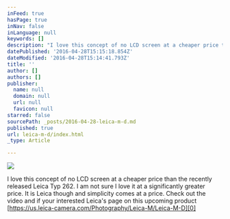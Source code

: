 ```yaml
---
inFeed: true
hasPage: true
inNav: false
inLanguage: null
keywords: []
description: "I love this concept of no LCD screen at a cheaper price than the recently released Leica Typ 262. I am not sure I love it at a significantly greater price. It is Leica though and simplicity comes at a price. Check out the video and if your interested Leica's page on this upcoming product https://us.leica-camera.com/Photography/Leica-M/Leica-M-D"
datePublished: '2016-04-28T15:15:18.854Z'
dateModified: '2016-04-28T15:14:41.793Z'
title: ''
author: []
authors: []
publisher:
  name: null
  domain: null
  url: null
  favicon: null
starred: false
sourcePath: _posts/2016-04-28-leica-m-d.md
published: true
url: leica-m-d/index.html
_type: Article

---
```

![](https://the-grid-user-content.s3-us-west-2.amazonaws.com/d97732e6-4903-410c-a138-5703e2248167.png)

I love this concept of no LCD screen at a cheaper price than the recently released Leica Typ 262\. I am not sure I love it at a significantly greater price. It is Leica though and simplicity comes at a price. Check out the video and if your interested Leica's page on this upcoming product [https://us.leica-camera.com/Photography/Leica-M/Leica-M-D][0]

[0]: https://us.leica-camera.com/Photography/Leica-M/Leica-M-D